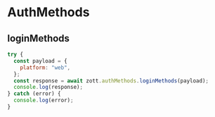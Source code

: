 # AuthMethods

## loginMethods

```javascript
try {
  const payload = {
    platform: "web",
  };
  const response = await zott.authMethods.loginMethods(payload);
  console.log(response);
} catch (error) {
  console.log(error);
}
```
